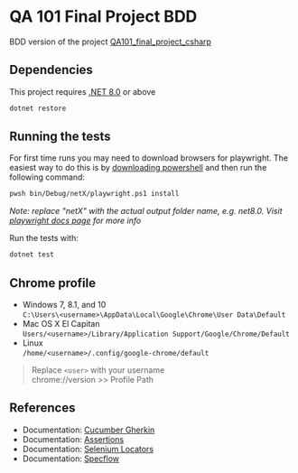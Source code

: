 # QA 101 Final Project BDD

BDD version of the project [QA101_final_project_csharp][project_csharp]

## Dependencies
This project requires [.NET 8.0](https://dotnet.microsoft.com/es-es/download/dotnet/8.0) or above

```sh
dotnet restore
```

## Running the tests
For first time runs you may need to download browsers for playwright. The easiest way to do this is by [downloading powershell](https://github.com/PowerShell/PowerShell/releases/tag/v7.4.1) and then run the following command:
```sh
pwsh bin/Debug/netX/playwright.ps1 install
```
_Note: replace "netX" with the actual output folder name, e.g. net8.0. Visit [playwright docs page](https://playwright.dev/dotnet/docs/intro) for more info_

Run the tests with:
```sh
dotnet test
```

## Chrome profile

* Windows 7, 8.1, and 10 \
    `C:\Users\<username>\AppData\Local\Google\Chrome\User Data\Default`
* Mac OS X El Capitan \
    `Users/<username>/Library/Application Support/Google/Chrome/Default`
* Linux \
    `/home/<username>/.config/google-chrome/default`

>Replace `<user>` with your username \
>chrome://version >> Profile Path

## References

* Documentation: [Cucumber Gherkin][cucumber_gherkin]
* Documentation: [Assertions][nunit_assert]
* Documentation: [Selenium Locators][selenium_locators]
* Documentation: [Specflow][specflow]

[project_csharp]: https://github.com/enroute-university/QA101_final_project_csharp

[cucumber_gherkin]: https://cucumber.io/docs/gherkin/reference/
[nunit_assert]: https://docs.nunit.org/articles/nunit/writing-tests/assertions/assertions.html
[selenium_locators]: https://www.selenium.dev/documentation/webdriver/elements/locators/
[specflow]: https://docs.specflow.org/projects/specflow/en/latest/Bindings/Hooks.html
